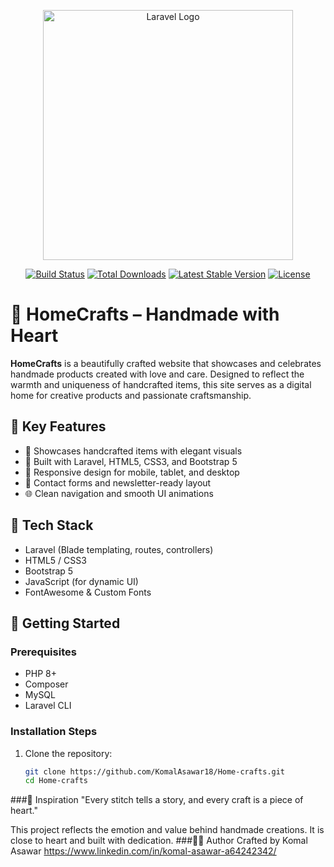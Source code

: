 <p align="center"><a href="https://laravel.com" target="_blank"><img src="https://raw.githubusercontent.com/laravel/art/master/logo-lockup/5%20SVG/2%20CMYK/1%20Full%20Color/laravel-logolockup-cmyk-red.svg" width="400" alt="Laravel Logo"></a></p>

<p align="center">
<a href="https://github.com/laravel/framework/actions"><img src="https://github.com/laravel/framework/workflows/tests/badge.svg" alt="Build Status"></a>
<a href="https://packagist.org/packages/laravel/framework"><img src="https://img.shields.io/packagist/dt/laravel/framework" alt="Total Downloads"></a>
<a href="https://packagist.org/packages/laravel/framework"><img src="https://img.shields.io/packagist/v/laravel/framework" alt="Latest Stable Version"></a>
<a href="https://packagist.org/packages/laravel/framework"><img src="https://img.shields.io/packagist/l/laravel/framework" alt="License"></a>
</p>

# 🏡 HomeCrafts – Handmade with Heart

**HomeCrafts** is a beautifully crafted website that showcases and celebrates handmade products created with love and care. Designed to reflect the warmth and uniqueness of handcrafted items, this site serves as a digital home for creative products and passionate craftsmanship.

## 🌟 Key Features

- 🧵 Showcases handcrafted items with elegant visuals
- 🎨 Built with Laravel, HTML5, CSS3, and Bootstrap 5
- 📱 Responsive design for mobile, tablet, and desktop
- 💌 Contact forms and newsletter-ready layout
- 🌐 Clean navigation and smooth UI animations

## 🔧 Tech Stack

- Laravel (Blade templating, routes, controllers)
- HTML5 / CSS3
- Bootstrap 5
- JavaScript (for dynamic UI)
- FontAwesome & Custom Fonts

## 🚀 Getting Started

### Prerequisites

- PHP 8+
- Composer
- MySQL
- Laravel CLI

### Installation Steps

1. Clone the repository:
   ```bash
   git clone https://github.com/KomalAsawar18/Home-crafts.git
   cd Home-crafts
###💬 Inspiration
"Every stitch tells a story, and every craft is a piece of heart."

This project reflects the emotion and value behind handmade creations. It is close to heart and built with dedication.
###👩‍💻 Author
Crafted by Komal Asawar
https://www.linkedin.com/in/komal-asawar-a64242342/
